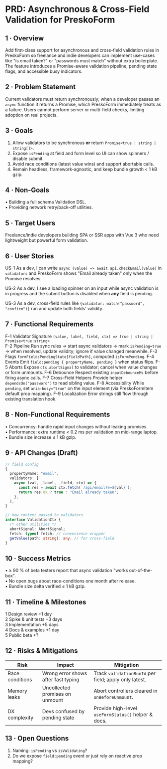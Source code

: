 # PRD: Asynchronous & Cross-Field Validation for PreskoForm

## 1 · Overview

Add first-class support for asynchronous and cross-field validation rules in PreskoForm so freelance and indie developers can implement use-cases like "is email taken?" or "passwords must match" without extra boilerplate. The feature introduces a Promise-aware validation pipeline, pending state flags, and accessible busy indicators.

## 2 · Problem Statement

Current validators must return synchronously; when a developer passes an `async` function it returns a Promise, which PreskoForm immediately treats as a failure. Users cannot perform server or multi-field checks, limiting adoption on real projects.

## 3 · Goals

1. Allow validators to be synchronous **or** return `Promise<true | string | string[]>`.
2. Expose `isPending` at field and form level so UI can show spinners / disable submit.
3. Avoid race conditions (latest value wins) and support abortable calls.
4. Remain headless, framework-agnostic, and keep bundle growth < 1 kB gzip.

## 4 · Non-Goals

• Building a full schema Validation DSL.  
• Providing network retry/back-off utilities.

## 5 · Target Users

Freelance/indie developers building SPA or SSR apps with Vue 3 who need lightweight but powerful form validation.

## 6 · User Stories

US-1 As a dev, I can write `async (value) => await api.checkEmail(value)` in `validators` and PreskoForm shows "Email already taken" only when the Promise resolves.

US-2 As a dev, I see a loading spinner on an input while async validation is in progress and the submit button is disabled when **any** field is pending.

US-3 As a dev, cross-field rules like `{validator: match("password", "confirm")}` run and update both fields' validity.

## 7 · Functional Requirements

F-1 Validator Signature `(value, label, field, ctx) => true | string | Promise<true|string>`  
F-2 Pipeline Run sync rules → start async validators → mark `isPending=true` → when resolved, update validity; ignore if value changed meanwhile.
F-3 Flags `formFieldsPendingState[fieldPath]`, computed `isFormPending`.
F-4 Events Emit `field:pending { propertyName, pending }` when status flips.
F-5 Aborts Expose `ctx.abortSignal` to validator; cancel when value changes or form unmounts.
F-6 Debounce Respect existing `inputDebounceMs` before firing async calls.
F-7 Cross-Field Helpers Provide helper `dependsOn("password")` to read sibling value.
F-8 Accessibility While `pending`, set `aria-busy="true"` on the input element (via PreskoFormItem default prop mapping).
F-9 Localization Error strings still flow through existing translation hook.

## 8 · Non-Functional Requirements

• Concurrency: handle rapid input changes without leaking promises.  
• Performance: extra runtime < 0.2 ms per validation on mid-range laptop.  
• Bundle size increase ≤ 1 kB gzip.

## 9 · API Changes (Draft)

```ts
// field config
{
  propertyName: "email",
  validators: [
    async (val, _label, _field, ctx) => {
      const res = await ctx.fetch(`/api/email?e=${val}`);
      return res.ok ? true : "Email already taken";
    },
  ],
}

// new context passed to validators
interface ValidationCtx {
  /* other utilities */
  abortSignal: AbortSignal;
  fetch: typeof fetch; // convenience wrapper
  getValue(path: string): any; // for cross-field
}
```

## 10 · Success Metrics

• ≥ 90 % of beta testers report that async validation "works out-of-the-box".  
• No open bugs about race-conditions one month after release.  
• Bundle size delta verified ≤ 1 kB gzip.

## 11 · Timeline & Milestones

1 Design review +1 day  
2 Spike & unit tests +3 days  
3 Implementation +5 days  
4 Docs & examples +1 day  
5 Public beta +?

## 12 · Risks & Mitigations

| Risk            | Impact                              | Mitigation                                            |
| --------------- | ----------------------------------- | ----------------------------------------------------- |
| Race conditions | Wrong error shows after fast typing | Track `validationRunId` per field; apply only latest. |
| Memory leaks    | Uncollected promises on unmount     | Abort controllers cleared in `onBeforeUnmount`.       |
| DX complexity   | Devs confused by pending state      | Provide high-level `useFormStatus()` helper & docs.   |

## 13 · Open Questions

1. Naming: `isPending` vs `isValidating`?
2. Do we expose `field:pending` event or just rely on reactive prop mapping?
